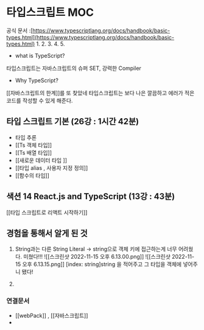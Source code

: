 # 타입스크립트 MOC
공식 문서 :[https://www.typescriptlang.org/docs/handbook/basic-types.html](https://www.typescriptlang.org/docs/handbook/basic-types.html)
1. 
2.
3.
4.
5.

- what is TypeScript? 

타입스크립트는 자바스크립트의 슈퍼 SET, 강력한 Compiler   

- Why TypeScript?

[[자바스크립트의 한계]]를 또 찾았네 
타입스크립트는 보다 나은 깔끔하고 에러가 적은 코드를 작성할 수 있게 해준다.

## 타입 스크립트 기본 (26강 : 1시간 42분)

- 타입 추론 
- [[Ts 객체 타입]]
- [[Ts 배열 타입]]
- [[새로운  데이터 타입 ]]
- [[타입 alias , 사용자 지정 정의]]
 - [[함수의 타입]]


## 색션 14 React.js and TypeScript  (13강 : 43분)
[[타입 스크립트로 리액트 시작하기]]

## 경험을 통해서 알게 된 것 
1. String과는 다른 String Literal
	-> string으로 객체 키에 접근하는게 너무 어려웠다.
	미쳤다!!!
	![[스크린샷 2022-11-15 오후 6.13.00.png]]
	![[스크린샷 2022-11-15 오후 6.13.15.png]]
	[index: string]string 을 적어주고 그 타입을 객체에 넣어주니 됐다!

2. 




### 연결문서
- [[webPack]]  , [[자바스크립트]]
- 

